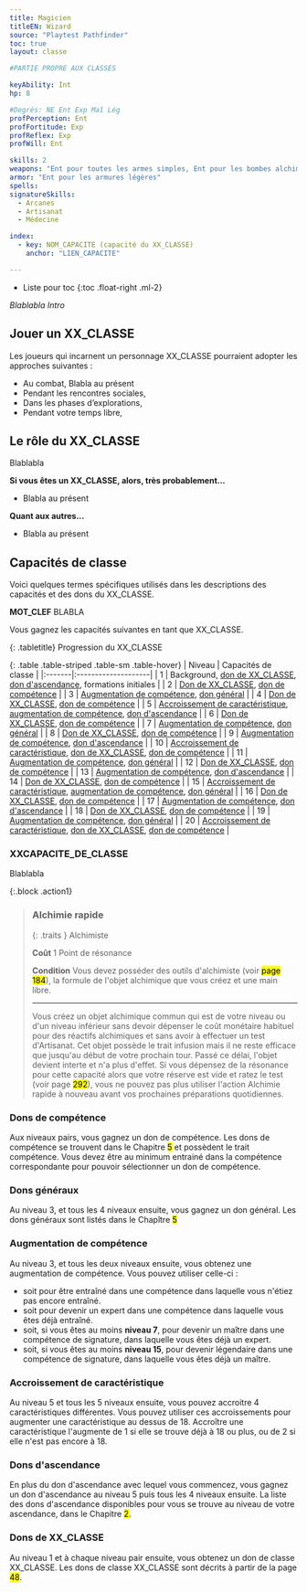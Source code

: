 ```yaml
---
title: Magicien
titleEN: Wizard
source: "Playtest Pathfinder"
toc: true
layout: classe

#PARTIE PROPRE AUX CLASSES

keyAbility: Int
hp: 8

#Degrés: NE Ent Exp Maî Lég
profPerception: Ent
profFortitude: Exp
profReflex: Exp
profWill: Ent

skills: 2
weapons: "Ent pour toutes les armes simples, Ent pour les bombes alchimiques"
armor: "Ent pour les armures légères"
spells:
signatureSkills:
  - Arcanes
  - Artisanat
  - Médecine

index:
  - key: NOM_CAPACITE (capacité du XX_CLASSE)
    anchor: "LIEN_CAPACITE"

---
```


* Liste pour toc
{:toc .float-right .ml-2}

*Blablabla Intro*

## Jouer un XX_CLASSE

Les joueurs qui incarnent un personnage XX_CLASSE pourraient adopter les approches suivantes :

* Au combat, Blabla au présent
* Pendant les rencontres sociales,
* Dans les phases d’explorations,
* Pendant votre temps libre,

## Le rôle du XX_CLASSE
Blablabla

**Si vous êtes un XX_CLASSE, alors, très probablement...**
* Blabla au présent

**Quant aux autres...**
* Blabla au présent

## Capacités de classe
Voici quelques termes spécifiques utilisés dans les descriptions des capacités et des dons du XX_CLASSE.

**MOT_CLEF** BLABLA

Vous gagnez les capacités suivantes en tant que XX_CLASSE. 

{: .tabletitle}
Progression du XX_CLASSE

{: .table .table-striped .table-sm .table-hover}
| Niveau | Capacités de classe |
|:-------|:--------------------|
| 1 | Background, [don de XX_CLASSE](#dons-de-XX_CLASSE), [don d'ascendance](#dons-dascendance), formations initiales |
| 2 | [Don de XX_CLASSE](#dons-de-XX_CLASSE), [don de compétence](#dons-de-compétence) |
| 3 | [Augmentation de compétence](#augmentation-de-compétence), [don général](#dons-généraux) |
| 4 | [Don de XX_CLASSE](#dons-de-XX_CLASSE), [don de compétence](#dons-de-compétence) |
| 5 | [Accroissement de caractéristique](#accroissement-de-caractéristique), [augmentation de compétence](#augmentation-de-compétence), [don d'ascendance](#dons-dascendance) |
| 6 | [Don de XX_CLASSE](#dons-de-XX_CLASSE), [don de compétence](#dons-de-compétence) |
| 7 | [Augmentation de compétence](#augmentation-de-compétence), [don général](#dons-généraux) |
| 8 | [Don de XX_CLASSE](#dons-de-XX_CLASSE), [don de compétence](#dons-de-compétence) |
| 9 | [Augmentation de compétence](#augmentation-de-compétence), [don d'ascendance](#dons-dascendance) |
| 10 | [Accroissement de caractéristique](#accroissement-de-caractéristique), [don de XX_CLASSE](#dons-de-XX_CLASSE), [don de compétence](#dons-de-compétence) |
| 11 | [Augmentation de compétence](#augmentation-de-compétence), [don général](#dons-généraux) |
| 12 | [Don de XX_CLASSE](#dons-de-XX_CLASSE), [don de compétence](#dons-de-compétence) |
| 13 | [Augmentation de compétence](#augmentation-de-compétence), [don d'ascendance](#dons-dascendance) |
| 14 | [Don de XX_CLASSE](#dons-de-XX_CLASSE), [don de compétence](#dons-de-compétence) |
| 15 | [Accroissement de caractéristique](#accroissement-de-caractéristique), [augmentation de compétence](#augmentation-de-compétence), [don général](#dons-généraux) |
| 16 | [Don de XX_CLASSE](#dons-de-XX_CLASSE), [don de compétence](#dons-de-compétence) |
| 17 | [Augmentation de compétence](#augmentation-de-compétence), [don d'ascendance](#dons-dascendance) |
| 18 | [Don de XX_CLASSE](#dons-de-XX_CLASSE), [don de compétence](#dons-de-compétence) |
| 19 | [Augmentation de compétence](#augmentation-de-compétence), [don général](#dons-généraux) |
| 20 | [Accroissement de caractéristique](#accroissement-de-caractéristique), [don de XX_CLASSE](#dons-de-XX_CLASSE), [don de compétence](#dons-de-compétence) |

### XXCAPACITE_DE_CLASSE
Blablabla

{:.block .action1}
> ### Alchimie rapide
> 
> {: .traits }
> Alchimiste
> 
> **Coût** 1 Point de résonance
> 
> **Condition** Vous devez posséder des outils d'alchimiste (voir <mark>page 184</mark>), la formule de l'objet alchimique que vous créez et une main libre.
> 
> ---
>
> Vous créez un objet alchimique commun qui est de votre niveau ou d'un niveau inférieur sans devoir dépenser le coût monétaire habituel pour des réactifs alchimiques et sans avoir à effectuer un test d'Artisanat. Cet objet possède le trait infusion mais il ne reste efficace que jusqu'au début de votre prochain tour. Passé ce délai, l'objet devient interte et n'a plus d'effet. Si vous dépensez de la résonance pour cette capacité alors que votre réserve est vide et ratez le test (voir page <mark>  292</mark>), vous ne pouvez pas plus utiliser l'action Alchimie rapide à nouveau avant vos prochaines préparations quotidiennes.

### Dons de compétence
Aux niveaux pairs, vous gagnez un don de compétence. Les dons de compétence se trouvent dans le Chapitre <mark>5</mark> et possèdent le trait compétence. Vous devez être au minimum entrainé dans la compétence correspondante pour pouvoir sélectionner un don de compétence.

### Dons généraux
Au niveau 3, et tous les 4 niveaux ensuite, vous gagnez un don général. Les dons généraux sont listés dans le Chapître <mark>5</mark>

### Augmentation de compétence
Au niveau 3, et tous les deux niveaux ensuite, vous obtenez une augmentation de compétence. Vous pouvez utiliser celle-ci :
* soit pour être entraîné dans une compétence dans laquelle vous n'étiez pas encore entraîné.
* soit pour devenir un expert dans une compétence dans laquelle vous êtes déjà entraîné.
* soit, si vous êtes au moins **niveau 7**, pour devenir un maître dans une compétence de signature, dans laquelle vous êtes déjà un expert.
* soit, si vous êtes au moins **niveau 15**, pour devenir légendaire dans une compétence de signature, dans laquelle vous êtes déjà un maître.

### Accroissement de caractéristique
Au niveau 5 et tous les 5 niveaux ensuite, vous pouvez accroitre 4 caractéristiques différentes. Vous pouvez utiliser ces accroissements pour augmenter une caractéristique au dessus de 18. Accroître une caractéristique l'augmente de 1 si elle se trouve déjà à 18 ou plus, ou de 2 si elle n'est pas encore à 18.

### Dons d'ascendance
En plus du don d'ascendance avec lequel vous commencez, vous gagnez un don d'ascendance au niveau 5 puis tous les 4 niveaux ensuite. La liste des dons d'ascendance disponibles pour vous se trouve au niveau de votre ascendance, dans le Chapitre <mark>2</mark>.

### Dons de XX_CLASSE
Au niveau 1 et à chaque niveau pair ensuite, vous obtenez un don de classe XX_CLASSE. Les dons de classe XX_CLASSE sont décrits à partir de la page <mark>48</mark>.